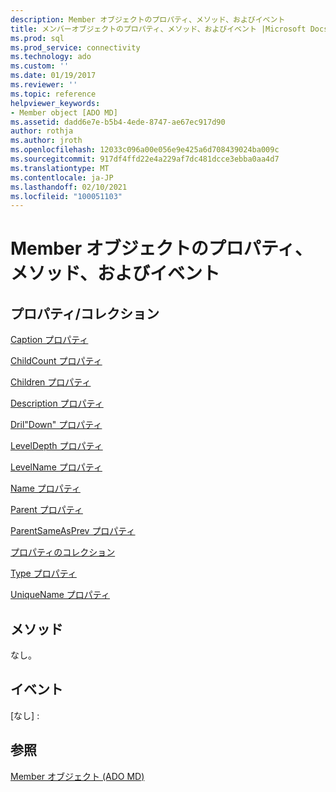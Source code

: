 ```yaml
---
description: Member オブジェクトのプロパティ、メソッド、およびイベント
title: メンバーオブジェクトのプロパティ、メソッド、およびイベント |Microsoft Docs
ms.prod: sql
ms.prod_service: connectivity
ms.technology: ado
ms.custom: ''
ms.date: 01/19/2017
ms.reviewer: ''
ms.topic: reference
helpviewer_keywords:
- Member object [ADO MD]
ms.assetid: dadd6e7e-b5b4-4ede-8747-ae67ec917d90
author: rothja
ms.author: jroth
ms.openlocfilehash: 12033c096a00e056e9e425a6d708439024ba009c
ms.sourcegitcommit: 917df4ffd22e4a229af7dc481dcce3ebba0aa4d7
ms.translationtype: MT
ms.contentlocale: ja-JP
ms.lasthandoff: 02/10/2021
ms.locfileid: "100051103"
---
```

# <a name="member-object-properties-methods-and-events"></a>Member オブジェクトのプロパティ、メソッド、およびイベント
## <a name="propertiescollections"></a>プロパティ/コレクション  
 [Caption プロパティ](./caption-property-ado-md.md)  
  
 [ChildCount プロパティ](./childcount-property-ado-md.md)  
  
 [Children プロパティ](./children-property-ado-md.md)  
  
 [Description プロパティ](./description-property-ado-md.md)  
  
 [Dril"Down" プロパティ](./drilleddown-property-ado-md.md)  
  
 [LevelDepth プロパティ](./leveldepth-property-ado-md.md)  
  
 [LevelName プロパティ](./levelname-property-ado-md.md)  
  
 [Name プロパティ](./name-property-ado-md.md)  
  
 [Parent プロパティ](./parent-property-ado-md.md)  
  
 [ParentSameAsPrev プロパティ](./parentsameasprev-property-ado-md.md)  
  
 [プロパティのコレクション](../ado-api/properties-collection-ado.md)  
  
 [Type プロパティ](./type-property-ado-md.md)  
  
 [UniqueName プロパティ](./uniquename-property-ado-md.md)  
  
## <a name="methods"></a>メソッド  
 なし。  
  
## <a name="events"></a>イベント  
 [なし] :  
  
## <a name="see-also"></a>参照  
 [Member オブジェクト (ADO MD)](./member-object-ado-md.md)